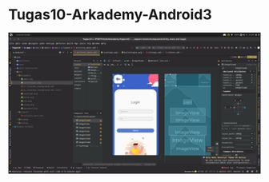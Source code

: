 # Tugas10-Arkademy-Android3
![](https://github.com/Brianyuko/Tugas10-Arkademy-Android3/blob/master/Screenshot%20from%202020-10-07%2022-00-36.png)
